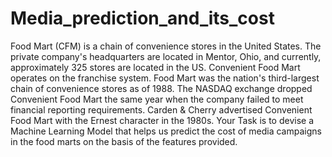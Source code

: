 # Media_prediction_and_its_cost
Food Mart (CFM) is a chain of convenience stores in the United States. 
The private company's headquarters are located in Mentor, Ohio, and currently, approximately 325 stores are located in the US. 
Convenient Food Mart operates on the franchise system. Food Mart was the nation's third-largest chain of convenience stores as of 1988. 
The NASDAQ exchange dropped Convenient Food Mart the same year when the company failed to meet financial reporting requirements.
Carden & Cherry advertised Convenient Food Mart with the Ernest character in the 1980s. 
Your Task is to devise a Machine Learning Model that helps us predict the cost of media campaigns in the food marts on the basis of the features provided.
